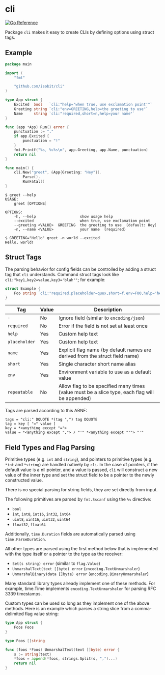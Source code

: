 # cli

[![Go Reference](https://pkg.go.dev/badge/github.com/isobit/cli.svg)](https://pkg.go.dev/github.com/isobit/cli)

Package `cli` makes it easy to create CLIs by defining options using struct
tags.

## Example

```go
package main

import (
	"fmt"

	"github.com/isobit/cli"
)

type App struct {
	Excited  bool   `cli:"help='when true, use exclamation point'"`
	Greeting string `cli:"env=GREETING,help=the greeting to use"`
	Name     string `cli:"required,short=n,help=your name"`
}

func (app *App) Run() error {
	punctuation := "."
	if app.Excited {
		punctuation = "!"
	}
	fmt.Printf("%s, %s%s\n", app.Greeting, app.Name, punctuation)
	return nil
}

func main() {
	cli.New("greet", &App{Greeting: "Hey"}).
		Parse().
		RunFatal()
}
```

```console
$ greet --help
USAGE:
    greet [OPTIONS]

OPTIONS:
    -h, --help                    show usage help
    --excited                     when true, use exclamation point
    --greeting <VALUE>  GREETING  the greeting to use  (default: Hey)
    -n, --name <VALUE>            your name  (required)

$ GREETING="Hello" greet -n world --excited
Hello, world!
```

## Struct Tags

The parsing behavior for config fields can be controlled by adding a struct tag
that `cli` understands. Command struct tags look like
`cli:"key1,key2=value,key3='blah'"`; for example:

```go
struct Example {
	Foo string `cli:"required,placeholder=quux,short=f,env=FOO,help='hello, world'"`
}
```

| Tag           | Value | Description                                                                                    |
| -             | -     | -                                                                                              |
| `-`           | No    | Ignore field (similar to `encoding/json`)                                                      |
| `required`    | No    | Error if the field is not set at least once                                                    |
| `help`        | Yes   | Custom help text                                                                               |
| `placeholder` | Yes   | Custom help text                                                                               |
| `name`        | Yes   | Explicit flag name (by default names are derived from the struct field name)                   |
| `short`       | Yes   | Single character short name alias                                                              |
| `env`         | Yes   | Environment variable to use as a default value                                                 |
| `repeatable`  | No    | Allow flag to be specified many times (value must be a slice type, each flag will be appended) |

Tags are parsed according to this ABNF:

	tags = "cli:" DQUOTE *(tag ",") tag DQUOTE
	tag = key [ "=" value ]
	key = *<anything except "=">
	value = *<anything except ","> / "'" *<anything except "'"> "'"

## Field Types and Flag Parsing

Primitive types (e.g. `int` and `string`), and pointers to primitive types
(e.g. `*int` and `*string`) are handled natively by `cli`. In the case of
pointers, if the default value is a nil pointer, and a value is passed, `cli`
will construct a new value of the inner type and set the struct field to be a
pointer to the newly constructed value.

There is no special parsing for string fields, they are set directly from input.

The following primitives are parsed by `fmt.Sscanf` using the `%v` directive:

- `bool`
- `int`, `int8`, `int16`, `int32`, `int64`
- `uint8`, `uint16`, `uint32`, `uint64`
- `float32`, `float64`

Additionally, `time.Duration` fields are automatically parsed using
`time.ParseDuration`.

All other types are parsed using the first method below that is implemented
with the type itself or a pointer to the type as the receiver:

- `Set(s string) error` (similar to `flag.Value`)
- `UnmarshalText(text []byte) error` (`encoding.TextUnmarshaler`)
- `UnmarshalBinary(data []byte) error` (`encoding.BinaryUnmarshaler`)

Many standard library types already implement one of these methods. For
example, time.Time implements `encoding.TextUnmarshaler` for parsing RFC 3339
timestamps.

Custom types can be used so long as they implement one of the above methods.
Here is an example which parses a string slice from a comma-delimited flag
value string:

```go
type App struct {
	Foos Foos
}

type Foos []string

func (foos *Foos) UnmarshalText(text []byte) error {
	s := string(text)
	*foos = append(*foos, strings.Split(s, ",")...)
	return nil
}
```
